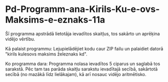 # Pd-Programm-ana-Kirils-Ku-e-ovs-Maksims-e-eznaks-11a

Šī programma apstrādā lietotāja ievadītos skaitļus, tos sakārto un aprēķina vidējo vērtību.

Kā palaist programmu:
Lejupielādējiet kodu caur ZIP failu un palaidiet datorā "kirils kulesovs maksims železnaks kd".

Ko programma dara:
Programma nolasa ievadītos 5 ciparus un saglabā tos sarakstā. Pēc tam tas parāda skaitļu sarakstu ievadītajā secībā, sakārtotā secībā (no mazākā līdz lielākajam), kā arī nosauc vidējo aritmētisko.
